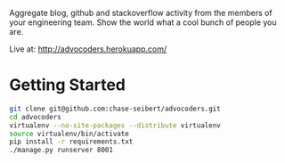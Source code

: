 Aggregate blog, github and stackoverflow activity from the members of your engineering team. Show the world what a cool bunch of people you are.

Live at: http://advocoders.herokuapp.com/

# Getting Started

```bash
git clone git@github.com:chase-seibert/advocoders.git
cd advocoders
virtualenv --no-site-packages --distribute virtualenv
source virtualenv/bin/activate
pip install -r requirements.txt
./manage.py runserver 8001
```
